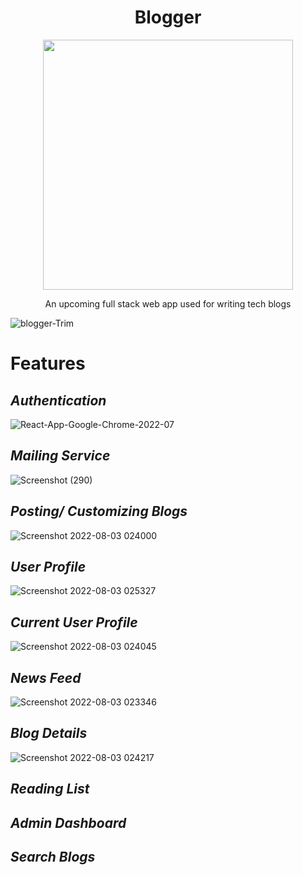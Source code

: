 
<h1 align="center">
Blogger
</h1>

<p align = "center">
  <img src="https://user-images.githubusercontent.com/71923204/179901263-01554539-4994-4ca5-bf18-eed860f1bd93.png"  width="400" >
</p>


<p align = "center">An upcoming full stack web app used for writing tech blogs</p>

![blogger-Trim](https://user-images.githubusercontent.com/71923204/179902716-6cfb0de9-514f-4eb0-ad24-c4e582951c84.gif)


# Features

## ***Authentication***

![React-App-Google-Chrome-2022-07](https://user-images.githubusercontent.com/71923204/179902733-9c352c3e-8fa3-4221-94fb-da3bc2e385fc.gif)

## ***Mailing Service***

![Screenshot (290)](https://user-images.githubusercontent.com/71923204/179902378-20f1162c-0518-41bb-810b-45765baa3e45.png)

## ***Posting/ Customizing Blogs*** 

![Screenshot 2022-08-03 024000](https://user-images.githubusercontent.com/71923204/182500620-ecac21b9-0fde-4acb-941b-ce56921db1e5.png)

## ***User Profile*** 

![Screenshot 2022-08-03 025327](https://user-images.githubusercontent.com/71923204/182501234-931bb97e-2241-4d37-adf2-b5b32ecf8afd.png)


## ***Current User Profile*** 

![Screenshot 2022-08-03 024045](https://user-images.githubusercontent.com/71923204/182500483-a74b8c2a-3a44-4dc0-a1ed-bb4b127eb043.png)



## ***News Feed*** 

![Screenshot 2022-08-03 023346](https://user-images.githubusercontent.com/71923204/182500388-f2386ebe-3df7-41a9-b075-2d34e9413dfa.png)

## ***Blog Details*** 

![Screenshot 2022-08-03 024217](https://user-images.githubusercontent.com/71923204/182500737-eda7b898-1edb-40ce-b724-da16b213b78a.png)

## ***Reading List*** 

## ***Admin Dashboard*** 

## ***Search Blogs*** 



